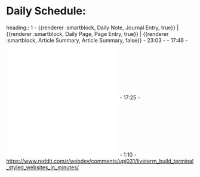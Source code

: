 # Daily Schedule:
heading:: 1
	- {{renderer :smartblock, Daily Note, Journal Entry, true}} | {{renderer :smartblock, Daily Page, Page Entry, true}} | {{renderer :smartblock, Article Summary, Article Summary, false}}
	- 23:03
		-
	- 17:46
		- ![DifferentiationAndIntegrationRules(bookmark)-single.pdf](../assets/DifferentiationAndIntegrationRules(bookmark)-single_1679867183641_0.pdf)
	- 17:25
		- ![Translational Crim PPT-1 - Tagged.pdf](../assets/Translational_Crim_PPT-1_-_Tagged_1679866123952_0.pdf)
	- 1:10
		- https://www.reddit.com/r/webdev/comments/upj031/liveterm_build_terminal_styled_websites_in_minutes/
